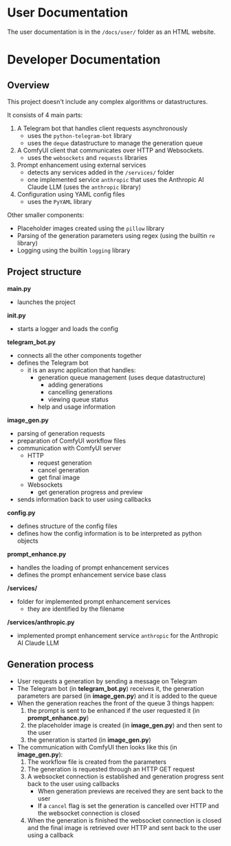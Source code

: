 # User Documentation
The user documentation is in the `/docs/user/` folder as an HTML website. 

# Developer Documentation
## Overview
This project doesn't include any complex algorithms or datastructures.

It consists of 4 main parts:
1. A Telegram bot that handles client requests asynchronously
    - uses the `python-telegram-bot` library
    - uses the `deque` datastructure to manage the generation queue
2. A ComfyUI client that communicates over HTTP and Websockets.
    - uses the `websockets` and `requests` libraries
3. Prompt enhancement using external services
    - detects any services added in the `/services/` folder
    - one implemented service `anthropic` that uses the Anthropic AI Claude LLM (uses the `anthropic` library)
4. Configuration using YAML config files
    - uses the `PyYAML` library

Other smaller components:
- Placeholder images created using the `pillow` library
- Parsing of the generation parameters using regex (using the builtin `re` library)
- Logging using the builtin `logging` library

## Project structure

**__main__.py**
- launches the project

**__init__.py**
- starts a logger and loads the config

**telegram_bot.py**
- connects all the other components together
- defines the Telegram bot
    - it is an async application that handles:
        - generation queue management (uses deque datastructure)
            - adding generations
            - cancelling generations
            - viewing queue status
        - help and usage information

**image_gen.py**
- parsing of generation requests
- preparation of ComfyUI workflow files
- communication with ComfyUI server
    - HTTP
        - request generation
        - cancel generation
        - get final image
    - Websockets
        - get generation progress and preview
- sends information back to user using callbacks

**config.py**
- defines structure of the config files
- defines how the config information is to be interpreted as python objects

**prompt_enhance.py**
- handles the loading of prompt enhancement services
- defines the prompt enhancement service base class

**/services/**
- folder for implemented prompt enhancement services
    - they are identified by the filename

**/services/anthropic.py**
- implemented prompt enhancement service `anthropic` for the Anthropic AI Claude LLM

## Generation process
- User requests a generation by sending a message on Telegram
- The Telegram bot (in **telegram_bot.py**) receives it, the generation parameters are parsed (in **image_gen.py**) and it is added to the queue
- When the generation reaches the front of the queue 3 things happen:
    1. the prompt is sent to be enhanced if the user requested it (in **prompt_enhance.py**)
    2. the placeholder image is created (in **image_gen.py**) and then sent to the user
    3. the generation is started (in **image_gen.py**)
- The communication with ComfyUI then looks like this (in **image_gen.py**):
    1. The workflow file is created from the parameters
    2. The generation is requested through an HTTP GET request
    3. A websocket connection is established and generation progress sent back to the user using callbacks
        - When generation previews are received they are sent back to the user
        - If a `cancel` flag is set the generation is cancelled over HTTP and the websocket connection is closed
    4. When the generation is finished the websocket connection is closed and the final image is retrieved over HTTP and sent back to the user using a callback